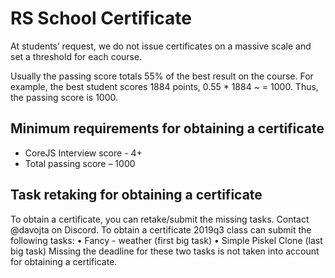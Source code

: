 # RS School Certificate

At students’ request, we do not issue certificates on a massive scale and set a threshold for each course.

Usually the passing score totals 55% of the best result on the course. For example, the best student scores 1884 points, 0.55 * 1884 ~ = 1000. Thus, the passing score is 1000.

## Minimum requirements for obtaining a certificate

- CoreJS Interview score - 4+
- Total passing score – 1000

## Task retaking for obtaining a certificate

To obtain a certificate, you can retake/submit the missing tasks. Contact @davojta on Discord.
 To obtain a certificate 2019q3 class can submit the following tasks:
• Fancy - weather (first big task)
• Simple Piskel Clone (last big task)
Missing the deadline for these two tasks is not taken into account for obtaining a certificate.
